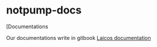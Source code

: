 # notpump-docs
[Documentations

Our documentations write in gitbook
[Laicos documentation](https://laicos.gitbook.io/laicos/)
